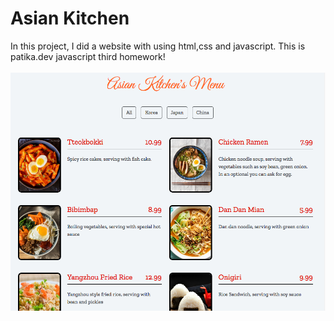 # Asian Kitchen
In this project, I did a website with using html,css and javascript. This is patika.dev javascript third homework!
<br> <br>
<img src="https://github.com/Cagritrkmen/asiankitchen/blob/main/ss.png" >
